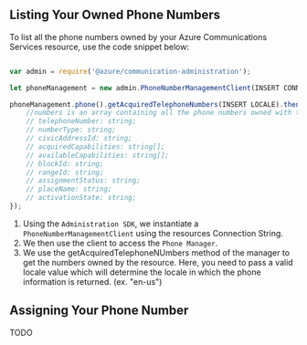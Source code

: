 ## Listing Your Owned Phone Numbers

To list all the phone numbers owned by your Azure Communications Services resource, use the code snippet below:

```javascript

var admin = require('@azure/communication-administration');

let phoneManagement = new admin.PhoneNumberManagementClient(INSERT CONNECTION STRING);

phoneManagement.phone().getAcquiredTelephoneNumbers(INSERT LOCALE).then(numbers => {
    //numbers is an array containing all the phone numbers owned with the following structure:
    // telephoneNumber: string;
    // numberType: string;
    // civicAddressId: string;
    // acquiredCapabilities: string[];
    // availableCapabilities: string[];
    // blockId: string;
    // rangeId: string;
    // assignmentStatus: string;
    // placeName: string;
    // activationState: string;
});

```

1. Using the `Administration SDK`, we instantiate a `PhoneNumberManagementClient` using the resources Connection String.
2. We then use the client to access the `Phone Manager`.
3. We use the getAcquiredTelephoneNUmbers method of the manager to get the numbers owned by the resource. Here, you need to pass a valid locale value which will determine the locale in which the phone information is returned. (ex. "en-us")

## Assigning Your Phone Number

TODO
